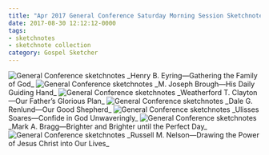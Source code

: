 ```yaml
---
title: "Apr 2017 General Conference Saturday Morning Session Sketchnotes"
date: 2017-08-30 12:12:12-0000
tags:
- sketchnotes
- sketchnote collection
category: Gospel Sketcher
---
```


<img src="https://gospelsketcher.org/uploads/2018/ed399730aa.jpg" alt="General Conference sketchnotes" />
_Henry B. Eyring—Gathering the Family of God_

<img src="https://gospelsketcher.org/uploads/2018/9861b02329.jpg" alt="General Conference sketchnotes" />
_M. Joseph Brough—His Daily Guiding Hand_

<img src="https://gospelsketcher.org/uploads/2018/ef0b84331b.jpg" alt="General Conference sketchnotes" />
_Weatherford T. Clayton—Our Father’s Glorious Plan_

<img src="https://gospelsketcher.org/uploads/2018/166e2b5740.jpg" alt="General Conference sketchnotes" />
_Dale G. Renlund—Our Good Shepherd_

<img src="https://gospelsketcher.org/uploads/2018/7e6df8d10a.jpg" alt="General Conference sketchnotes" />
_Ulisses Soares—Confide in God Unwaveringly_

<img src="https://gospelsketcher.org/uploads/2018/173522215e.jpg" alt="General Conference sketchnotes" />
_Mark A. Bragg—Brighter and Brighter until the Perfect Day_

<img src="https://gospelsketcher.org/uploads/2018/a5e3fc4adf.jpg" alt="General Conference sketchnotes" />
_Russell M. Nelson—Drawing the Power of Jesus Christ into Our Lives_
